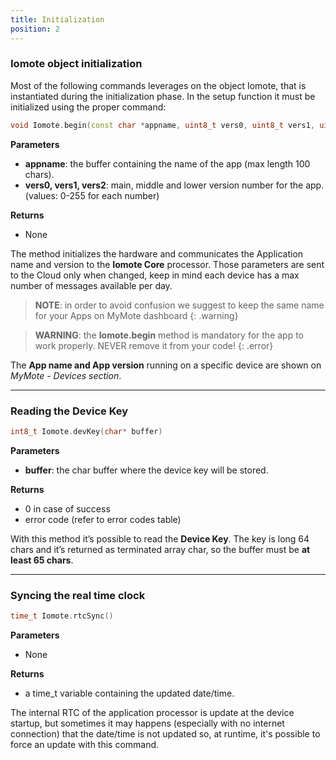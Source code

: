 ```yaml
---
title: Initialization
position: 2
---
```



### Iomote object initialization
Most of the following commands leverages on the object Iomote, that is instantiated during the initialization phase. In the setup function it must be initialized using the proper command:
~~~ cpp
void Iomote.begin(const char *appname, uint8_t vers0, uint8_t vers1, uint8_t vers2)
~~~
**Parameters**
- **appname**: the buffer containing the name of the app (max length 100 chars).
- **vers0, vers1, vers2**: main, middle and lower version number for the app. (values: 0-255 for each number)

**Returns**
- None

The method initializes the hardware and communicates the Application name and version to the **Iomote Core** processor. Those parameters are sent to the Cloud only when changed, keep in mind each device has a max number of messages available per day.

> **NOTE**: in order to avoid confusion we suggest to keep the same name for your Apps on MyMote dashboard
{: .warning}

> **WARNING**: the **Iomote.begin** method is mandatory for the app to work properly. NEVER remove it from your code!
{: .error}

The **App name and App version** running on a specific device are shown on *MyMote - Devices section*.


---


### Reading the Device Key
~~~ cpp
int8_t Iomote.devKey(char* buffer)
~~~
**Parameters**
- **buffer**: the char buffer where the device key will be stored.

**Returns**
- 0 in case of success
- error code (refer to error codes table)
 
With this method it’s possible to read the **Device Key**. The key is long 64 chars and it’s returned as terminated array char, so the buffer must be **at least 65 chars**.


---


### Syncing the real time clock
~~~ cpp
time_t Iomote.rtcSync()
~~~
**Parameters**
- None

**Returns**
- a time_t variable containing the updated date/time. 
 
The internal RTC of the application processor is update at the device startup, but sometimes it may happens (especially with no internet connection) that the date/time is not updated so, at runtime, it's possible to force an update with this command. 

